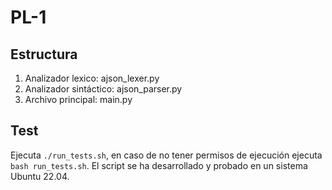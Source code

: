 # PL-1


## Estructura
1. Analizador lexico: ajson_lexer.py
2. Analizador sintáctico: ajson_parser.py
3. Archivo principal: main.py

## Test
Ejecuta ```./run_tests.sh```, en caso de no tener permisos de ejecución ejecuta ```bash run_tests.sh```. El script se ha desarrollado y probado en un sistema Ubuntu 22.04.